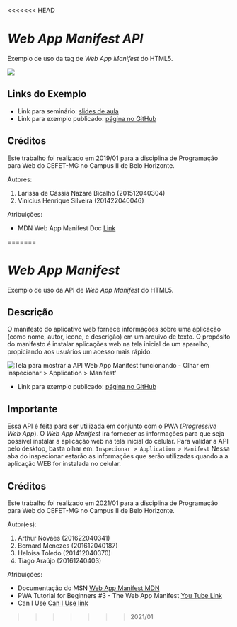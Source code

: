 <<<<<<< HEAD
# _Web App Manifest API_

Exemplo de uso da tag de _Web App Manifest_ do HTML5.

![](images/screenshot.png)


## Links do Exemplo

- Link para seminário: [slides de aula][slides]
- Link para exemplo publicado: [página no GitHub][vivo]

## Créditos

Este trabalho foi realizado em 2019/01 para a disciplina de Programação para Web do CEFET-MG no Campus II de Belo Horizonte.

Autores:

1. Larissa de Cássia Nazaré Bicalho (201512040304)
2. Vinicius Henrique Silveira (201422040046)

Atribuições:

- MDN Web App Manifest Doc [Link][mdn-link]

[slides]: https://silveiravinicius.github.io/cefet-web-weblot-presentation/
[vivo]:https://silveiravinicius.github.io/cefet-web-weblot-web-app-manifest/
[mdn-link]:https://developer.mozilla.org/en-US/docs/Web/Manifest
=======
# _Web App Manifest_

Exemplo de uso da API de _Web App Manifest_ do HTML5.

## Descrição
O manifesto do aplicativo web fornece informações sobre uma aplicação (como nome, autor, icone, e descrição) em um arquivo de texto. O propósito do manifesto é instalar aplicações web na tela inicial de um aparelho, propiciando aos usuários um acesso mais rápido.

![Tela para mostrar a API Web App Manifest funcionando - Olhar em inspecionar > Application > Manifest'](images/screenshot.png)

- Link para exemplo publicado: [página no GitHub][vivo]

## Importante
Essa API é feita para ser utilizada em conjunto com o PWA (_Progressive Web App_). O _Web App Manifest_ irá fornecer as informações para que seja possível instalar a aplicação web na tela inicial do celular. 
Para validar a API pelo desktop, basta olhar em:
`Inspecionar > Application > Manifest`
Nessa aba do inspecionar estarão as informações que serão utilizadas quando a a aplicação WEB for instalada no celular.

## Créditos

Este trabalho foi realizado em 2021/01 para a disciplina de Programação para Web do CEFET-MG no Campus II de Belo Horizonte.

Autor(es):

1. Arthur Novaes (201622040341)
2. Bernard Menezes (201612040187)
3. Heloísa Toledo (201412040370)
4. Tiago Araújo (20161240403)

Atribuições:

- Documentação do MSN [Web App Manifest MDN][mdn-link]
- PWA Tutorial for Beginners #3 - The Web App Manifest [You Tube Link][youtube-link]
- Can I Use [Can I Use link][can-i-use-link]

[vivo]: https://github.com/countinhos/cefet-web-weblot
[mdn-link]: https://developer.mozilla.org/pt-BR/docs/Web/Manifest
[youtube-link]: https://www.youtube.com/watch?v=AlEdGOLhuM8
[can-i-use-link]: https://caniuse.com/?search=web%20app%20manifest
>>>>>>> 2021/01
